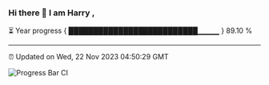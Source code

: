 ### Hi there 👋 I am Harry , 

⏳ Year progress { ██████████████████████████▁▁▁▁ } 89.10 %

---

⏰ Updated on Wed, 22 Nov 2023 04:50:29 GMT

![Progress Bar CI](https://github.com/duykhang68/duykhang68/workflows/Progress%20Bar%20CI/badge.svg)
